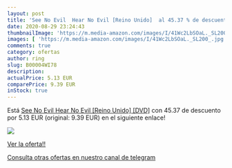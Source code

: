 ```yaml
---
layout: post
title: 'See No Evil  Hear No Evil [Reino Unido]  al 45.37 % de descuento'
date: 2020-08-29 23:24:43
thumbnailImage: 'https://m.media-amazon.com/images/I/41Wc2LbSOaL._SL200_.jpg'
images: [ 'https://m.media-amazon.com/images/I/41Wc2LbSOaL._SL200_.jpg' ]
comments: true
category: ofertas
author: ring
slug: B00004WI78
description:
actualPrice: 5.13 EUR
comparePrice: 9.39 EUR
inStock: true
---
```


Está [See No Evil  Hear No Evil [Reino Unido] [DVD]](https://www.amazon.com/dp/B00004WI78/?tag=redken08-20) con 45.37 de descuento por 5.13 EUR (original: 9.39 EUR) en el siguiente enlace!

[![](https://m.media-amazon.com/images/I/41Wc2LbSOaL._SL200_.jpg)](https://www.amazon.com/dp/B00004WI78/?tag=redken08-20)

[Ver la oferta!!](https://www.amazon.com/dp/B00004WI78/?tag=redken08-20)

[Consulta otras ofertas en nuestro canal de telegram](https://t.me/s/ofertas25)
